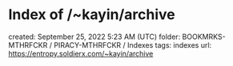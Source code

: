 # Index of /~kayin/archive

created: September 25, 2022 5:23 AM (UTC)
folder: BOOKMRKS-MTHRFCKR / PIRACY-MTHRFCKR / Indexes
tags: indexes
url: https://entropy.soldierx.com/~kayin/archive